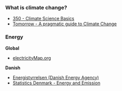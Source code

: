 ### What is climate change?
* [350 - Climate Science Basics](https://350.org/science/)
* [Tomorrow - A pragmatic guide to Climate Change](https://www.tmrow.com/climatechange.html)

### Energy
**Global**
* [electricityMap.org](http://electricitymap.org)

**Danish**
* [Energistyrrelsen (Danish Energy Agency)](https://ens.dk/service/statistik-data-noegletal-og-kort)
* [Statistics Denmark - Energy and Emission](https://www.dst.dk/da/Statistik/emner/geografi-miljoe-og-energi/groent-nationalregnskab/energi-og-emissioner)
